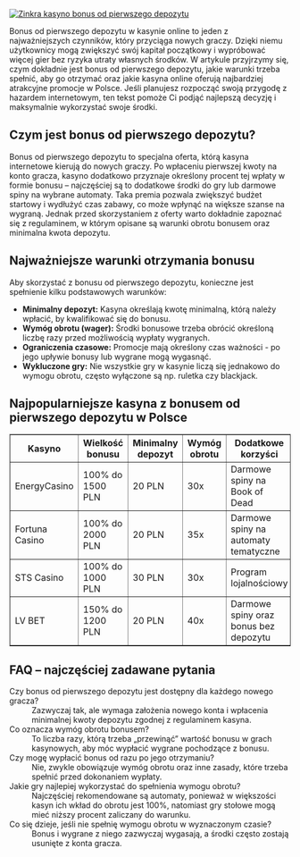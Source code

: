 [![Zinkra kasyno bonus od pierwszego depozytu](https://123-caf.pages.dev/gitsignup.png)](https://vrmoo.ru/Bt82HjjY)

<div>   <p>Bonus od pierwszego depozytu w kasynie online to jeden z najważniejszych czynników, który przyciąga nowych graczy. Dzięki niemu użytkownicy mogą zwiększyć swój kapitał początkowy i wypróbować więcej gier bez ryzyka utraty własnych środków. W artykule przyjrzymy się, czym dokładnie jest bonus od pierwszego depozytu, jakie warunki trzeba spełnić, aby go otrzymać oraz jakie kasyna online oferują najbardziej atrakcyjne promocje w Polsce. Jeśli planujesz rozpocząć swoją przygodę z hazardem internetowym, ten tekst pomoże Ci podjąć najlepszą decyzję i maksymalnie wykorzystać swoje środki.</p>  <h2>Czym jest bonus od pierwszego depozytu?</h2>   <p>Bonus od pierwszego depozytu to specjalna oferta, którą kasyna internetowe kierują do nowych graczy. Po wpłaceniu pierwszej kwoty na konto gracza, kasyno dodatkowo przyznaje określony procent tej wpłaty w formie bonusu – najczęściej są to dodatkowe środki do gry lub darmowe spiny na wybrane automaty. Taka premia pozwala zwiększyć budżet startowy i wydłużyć czas zabawy, co może wpłynąć na większe szanse na wygraną. Jednak przed skorzystaniem z oferty warto dokładnie zapoznać się z regulaminem, w którym opisane są warunki obrotu bonusem oraz minimalna kwota depozytu.</p>  <h2>Najważniejsze warunki otrzymania bonusu</h2>   <p>Aby skorzystać z bonusu od pierwszego depozytu, konieczne jest spełnienie kilku podstawowych warunków:</p>   <ul>   <li><strong>Minimalny depozyt:</strong> Kasyna określają kwotę minimalną, którą należy wpłacić, by kwalifikować się do bonusu.</li>   <li><strong>Wymóg obrotu (wager):</strong> Środki bonusowe trzeba obrócić określoną liczbę razy przed możliwością wypłaty wygranych.</li>   <li><strong>Ograniczenia czasowe:</strong> Promocje mają określony czas ważności - po jego upływie bonusy lub wygrane mogą wygasnąć.</li>   <li><strong>Wykluczone gry:</strong> Nie wszystkie gry w kasynie liczą się jednakowo do wymogu obrotu, często wyłączone są np. ruletka czy blackjack.</li>   </ul>  <h2>Najpopularniejsze kasyna z bonusem od pierwszego depozytu w Polsce</h2>   <table border="1" cellpadding="6" cellspacing="0">   <thead>   <tr>   <th>Kasyno</th>   <th>Wielkość bonusu</th>   <th>Minimalny depozyt</th>   <th>Wymóg obrotu</th>   <th>Dodatkowe korzyści</th>   </tr>   </thead>   <tbody>   <tr>   <td>EnergyCasino</td>   <td>100% do 1500 PLN</td>   <td>20 PLN</td>   <td>30x</td>   <td>Darmowe spiny na Book of Dead</td>   </tr>   <tr>   <td>Fortuna Casino</td>   <td>100% do 2000 PLN</td>   <td>20 PLN</td>   <td>35x</td>   <td>Darmowe spiny na automaty tematyczne</td>   </tr>   <tr>   <td>STS Casino</td>   <td>100% do 1000 PLN</td>   <td>30 PLN</td>   <td>30x</td>   <td>Program lojalnościowy</td>   </tr>   <tr>   <td>LV BET</td>   <td>150% do 1200 PLN</td>   <td>20 PLN</td>   <td>40x</td>   <td>Darmowe spiny oraz bonus bez depozytu</td>   </tr>   </tbody>   </table>  <h2>FAQ – najczęściej zadawane pytania</h2>   <dl>   <dt>Czy bonus od pierwszego depozytu jest dostępny dla każdego nowego gracza?</dt>   <dd>Zazwyczaj tak, ale wymaga założenia nowego konta i wpłacenia minimalnej kwoty depozytu zgodnej z regulaminem kasyna.</dd>  <dt>Co oznacza wymóg obrotu bonusem?</dt>   <dd>To liczba razy, którą trzeba „przewinąć” wartość bonusu w grach kasynowych, aby móc wypłacić wygrane pochodzące z bonusu.</dd>  <dt>Czy mogę wypłacić bonus od razu po jego otrzymaniu?</dt>   <dd>Nie, zwykle obowiązuje wymóg obrotu oraz inne zasady, które trzeba spełnić przed dokonaniem wypłaty.</dd>  <dt>Jakie gry najlepiej wykorzystać do spełnienia wymogu obrotu?</dt>   <dd>Najczęściej rekomendowane są automaty, ponieważ w większości kasyn ich wkład do obrotu jest 100%, natomiast gry stołowe mogą mieć niższy procent zaliczany do warunku.</dd>  <dt>Co się dzieje, jeśli nie spełnię wymogu obrotu w wyznaczonym czasie?</dt>   <dd>Bonus i wygrane z niego zazwyczaj wygasają, a środki często zostają usunięte z konta gracza.</dd>   </dl>   </div>